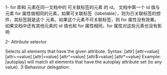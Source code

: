 1-<label> for
即和 <label> 元素在同一文档中的 可关联标签的元素 的 id。 文档中第一个 id 值与 <label> 元素 for 属性值相同的元素，如果可关联标签（labelable），则为已关联标签的控件，其标签就是这个 <label> 元素。如果这个元素不可关联标签，则 for 属性没有效果。如果文档中还有其他元素的 id 值也和 for 属性相同，for 属性对这些元素也没有影响

  
2- Attribute selector
  
Selects all elements that have the given attribute. Syntax: [attr] [attr=value] [attr~=value] [attr|=value] [attr^=value] [attr$=value] [attr*=value] Example: [autoplay] will match all elements that have the autoplay attribute set (to any value).
3-Behaviour delegation:
  
  
